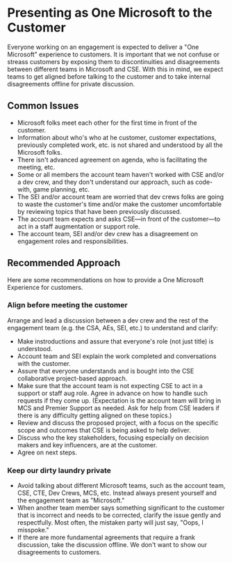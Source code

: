 # Presenting as One Microsoft to the Customer

Everyone working on an engagement is expected to deliver a "One Microsoft" experience to customers. It is important that we not confuse or streass customers by exposing them to discontinuities and disagreements between different teams in Microsoft and CSE. With this in mind, we expect teams to get aligned before talking to the customer and to take internal disagreements offline for private discussion.

## Common Issues

- Microsoft folks meet each other for the first time in front of the customer. 
- Information about who's who at he customer, customer expectations, previously completed work, etc. is not shared and understood by all the Microsoft folks.
- There isn't advanced agreement on agenda, who is facilitating the meeting, etc.
- Some or all members the account team haven't worked with CSE and/or a dev crew, and they don't understand our approach, such as code-with, game planning, etc.
- The SEI and/or account team are worried that dev crews folks are going to waste the customer's time and/or make the customer uncomfortable by reviewing topics that have been previously discussed.
- The account team expects and asks CSE&mdash;in front of the customer&mdash;to act in a staff augmentation or support role.
- The account team, SEI and/or dev crew has a disagreement on engagement roles and responsibilities.  

## Recommended Approach

Here are some recommendations on how to provide a One Microsoft Experience for customers.

### Align before meeting the customer
Arrange and lead a discussion between a dev crew and the rest of the engagement team (e.g. the CSA, AEs, SEI, etc.) to understand and clarify:

- Make instroductions and assure that everyone's role (not just title) is understood.
- Account team and SEI explain the work completed and conversations with the customer.
- Assure that everyone understands and is bought into the CSE collaborative project-based approach. 
- Make sure that the account team is not expecting CSE to act in a support or staff aug role. Agree in advance on how to handle such requests if they come up. (Expectation is the account team will bring in MCS and Premier Support as needed. Ask for help from CSE leaders if there is any difficulty getting aligned on these topics.)
- Review and discuss the proposed project, with a focus on the specific scope and outcomes that CSE is being asked to help deliver.
- Discuss who the key stakeholders, focusing especially on decision makers and key influencers, are at the customer.
- Agree on next steps.

### Keep our dirty laundry private

- Avoid talking about different Microsoft teams, such as the account team, CSE, CTE, Dev Crews, MCS, etc. Instead always present yourself and the engagement team as "Microsoft."
- When another team member says something significant to the customer that is incorrect and needs to be corrected, clarify the issue gently and respectfully. Most often, the mistaken party will just say, "Oops, I misspoke."
- If there are more fundamental agreements that require a frank discussion, take the discussion offline. We don't want to show our disagreements to customers.